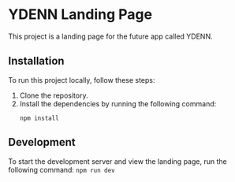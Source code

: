 # YDENN Landing Page

This project is a landing page for the future app called YDENN.

## Installation

To run this project locally, follow these steps:

1. Clone the repository.
2. Install the dependencies by running the following command:
    ```
    npm install
    ```

## Development

To start the development server and view the landing page, run the following command:
    ```
    npm run dev
    ```